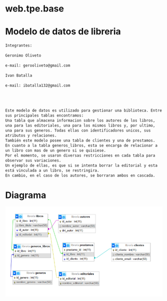 # web.tpe.base

# Modelo de datos de libreria

    Integrantes:

    Geronimo Oliveto

    e-mail: gerooliveto@gmail.com

    Ivan Batalla

    e-mail: ibatalla132@gmail.com

   


    Este modelo de datos es utilizado para gestionar una biblioteca. Entre sus principales tablas encontramos:
    Una tabla que almacena informacion sobre los autores de los libros, una para las editoriales, una para los mismos libros y, por ultimo,
    una para sus generos. Todas ellas con identificadores unicos, sus atributos y relaciones.
    También este modelo posee una tabla de clientes y una de prestamos.
    En cuanto a la tabla generos_libros, esta se encarga de relacionar a un libro con mas de un genero si se quisiese.
    Por el momento, se usaron diversas restricciones en cada tabla para observar sus variaciones. 
    Un ejemplo de ellas, es que si se intenta borrar la editorial y esta está vinculada a un libro, se restringira. 
    En cambio, en el caso de los autores, se borraran ambos en cascada.

# Diagrama
  ![Diagrama](<db.png>
)
